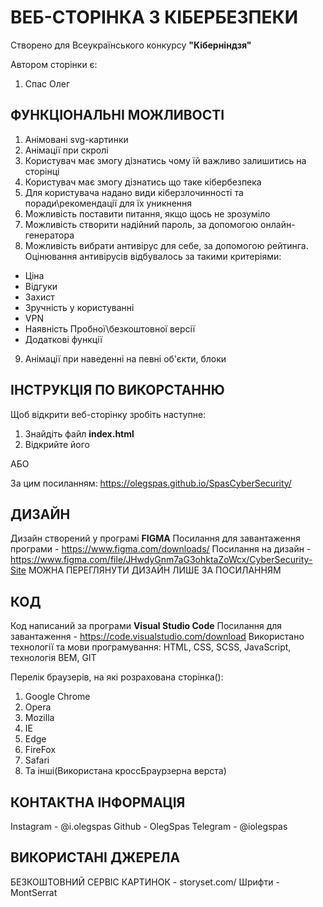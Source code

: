 # ВЕБ-СТОРІНКА З КІБЕРБЕЗПЕКИ

Створено для Всеукраїнського конкурсу **"Кіберніндзя"**

Автором сторінки є:
1. Спас Олег

## ФУНКЦІОНАЛЬНІ МОЖЛИВОСТІ
1. Анімовані svg-картинки
2. Анімації при скролі
3. Користувач має змогу дізнатись чому їй важливо залишитись на сторінці
4. Користувач має змогу дізнатись що таке кібербезпека
5. Для користувача надано види кіберзлочинності та поради\рекомендації для їх уникнення
6. Можливість поставити питання, якщо щось не зрозуміло
7. Можливість створити надійний пароль, за допомогою онлайн-генератора
8. Можливість вибрати антивірус для себе, за допомогою рейтинга.
Оцінювання антивірусів відбувалось за такими критеріями:
 - Ціна
 - Відгуки
 - Захист
 - Зручність у користуванні
 - VPN
 - Наявність Пробної\безкоштовної версії
 - Додаткові функції
9. Анімації при наведенні на певні об'єкти, блоки 


## ІНСТРУКЦІЯ ПО ВИКОРСТАННЮ

Щоб відкрити веб-сторінку зробіть наступне:

1. Знайдіть файл **index.html**
2. Відкрийте його

АБО

За цим посиланням:
https://olegspas.github.io/SpasCyberSecurity/

## ДИЗАЙН

Дизайн створений у програмі **FIGMA**
Посилання для завантаження програми - https://www.figma.com/downloads/
Посилання на дизайн - https://www.figma.com/file/JHwdyGnm7aG3ohktaZoWcx/CyberSecurity-Site
МОЖНА ПЕРЕГЛЯНУТИ ДИЗАЙН ЛИШЕ ЗА ПОСИЛАННЯМ

## КОД

Код написаний за програми **Visual Studio Code**
Посилання для завантаження - https://code.visualstudio.com/download
Використано технології та мови програмування: HTML, CSS, SCSS, JavaScript, технологія BEM, GIT

Перелік браузерів, на які розрахована сторінка():
1. Google Chrome
2. Opera
3. Mozilla
4. IE
5. Edge
6. FireFox
7. Safari
8. Та інші(Використана кроссБраурзерна верста)

## КОНТАКТНА ІНФОРМАЦІЯ

Instagram - @i.olegspas
Github - OlegSpas
Telegram - @iolegspas


## ВИКОРИСТАНІ ДЖЕРЕЛА

БЕЗКОШТОВНИЙ СЕРВІС КАРТИНОК - storyset.com/
Шрифти - MontSerrat
